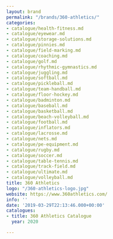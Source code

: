 ```yaml
---
layout: brand
permalink: "/brands/360-athletics/"
categories:
- catalogue/health-fitness.md
- catalogue/eyewear.md
- catalogue/storage-solutions.md
- catalogue/pinnies.md
- catalogue/field-marking.md
- catalogue/coaching.md
- catalogue/golf.md
- catalogue/rhythmic-gymnastics.md
- catalogue/juggling.md
- catalogue/softball.md
- catalogue/pickleball.md
- catalogue/team-handball.md
- catalogue/floor-hockey.md
- catalogue/badminton.md
- catalogue/baseball.md
- catalogue/basketball.md
- catalogue/beach-volleyball.md
- catalogue/football.md
- catalogue/inflators.md
- catalogue/lacrosse.md
- catalogue/nets.md
- catalogue/pe-equipment.md
- catalogue/rugby.md
- catalogue/soccer.md
- catalogue/table-tennis.md
- catalogue/track-field.md
- catalogue/ultimate.md
- catalogue/volleyball.md
title: 360 Athletics
logo: "/360-athletics-logo.jpg"
website: https://www.360athletics.com/
info: ''
date: '2019-03-29T22:13:46.000+00:00'
catalogues:
- title: 360 Athletics Catalogue
  year: 2020

---
```

